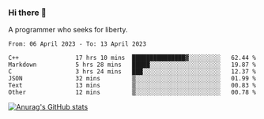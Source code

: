 ### Hi there 👋

<!--
**shejialuo/shejialuo** is a ✨ _special_ ✨ repository because its `README.md` (this file) appears on your GitHub profile.

Here are some ideas to get you started:

- 🔭 I’m currently working on ...
- 🌱 I’m currently learning ...
- 👯 I’m looking to collaborate on ...
- 🤔 I’m looking for help with ...
- 💬 Ask me about ...
- 📫 How to reach me: ...
- 😄 Pronouns: ...
- ⚡ Fun fact: ...
-->

A programmer who seeks for liberty.

<!--START_SECTION:waka-->

```text
From: 06 April 2023 - To: 13 April 2023

C++                17 hrs 10 mins  ███████████████▓░░░░░░░░░   62.44 %
Markdown           5 hrs 28 mins   █████░░░░░░░░░░░░░░░░░░░░   19.87 %
C                  3 hrs 24 mins   ███░░░░░░░░░░░░░░░░░░░░░░   12.37 %
JSON               32 mins         ▒░░░░░░░░░░░░░░░░░░░░░░░░   01.99 %
Text               13 mins         ▒░░░░░░░░░░░░░░░░░░░░░░░░   00.83 %
Other              12 mins         ▒░░░░░░░░░░░░░░░░░░░░░░░░   00.78 %
```

<!--END_SECTION:waka-->

[![Anurag's GitHub stats](https://github-readme-stats.vercel.app/api?username=shejialuo&show_icons=true&theme=dracula)](https://github.com/anuraghazra/github-readme-stats)
